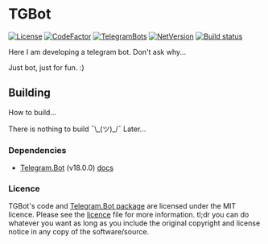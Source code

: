 # TGBot
[![License](https://img.shields.io/github/license/VladDen4/TGBot.svg)](https://github.com/VladDen4/TGBot/blob/master/LICENSE)
[![CodeFactor](https://www.codefactor.io/repository/github/vladden4/tgbot/badge)](https://www.codefactor.io/repository/github/vladden4/tgbot)
[![TelegramBots](https://img.shields.io/badge/Telegram.Bot-v18.0.0-blue.svg?style=flat)](https://telegrambots.github.io/book/)
[![NetVersion](https://img.shields.io/badge/.NET-6.0-blue.svg?style=flat)](https://learn.microsoft.com/en-us/dotnet/core/whats-new/dotnet-6)
[![Build status](https://ci.appveyor.com/api/projects/status/bjc8i0s09ug02c1j?svg=true)](https://ci.appveyor.com/project/VladDen4/tgbot-11gmj)

Here I am developing a telegram bot. Don't ask why...

Just bot, just for fun. :)

## Building

How to build...

There is nothing to build ¯\\_(ツ)\_/¯ Later...

### Dependencies
- [Telegram.Bot](https://github.com/TelegramBots/Telegram.Bot) (v18.0.0) [docs](https://telegrambots.github.io/book)

### Licence

TGBot's code and [Telegram.Bot package](https://github.com/TelegramBots/Telegram.Bot) are licensed under the MIT licence. Please see the [licence](https://github.com/VladDen4/TGBot/blob/master/LICENSE) file for more information. tl;dr you can do whatever you want as long as you include the original copyright and license notice in any copy of the software/source.
